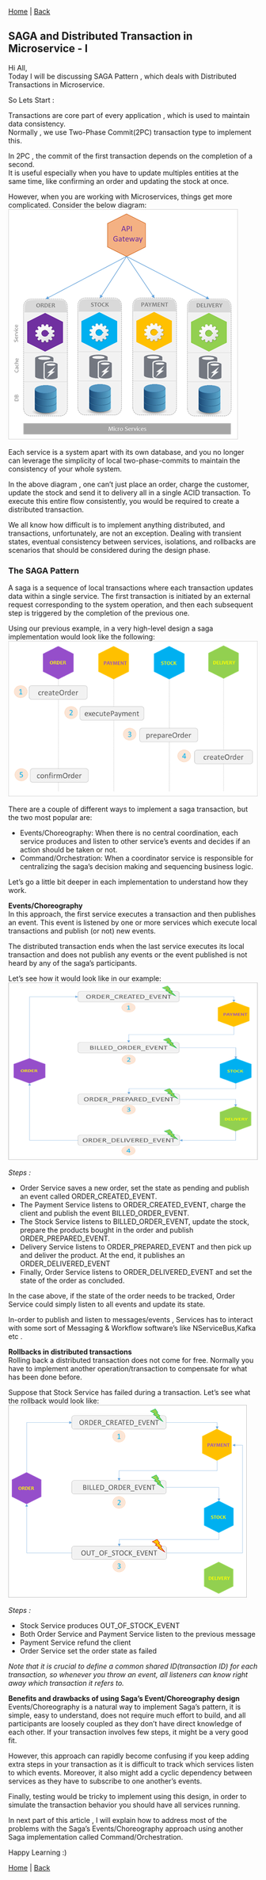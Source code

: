 [Home](https://debbiswal.github.io/Tech-BITE) \| [Back](https://debbiswal.github.io/Tech-BITE/#micro-service)

## SAGA and Distributed Transaction in Microservice - I  

Hi All,  
Today I will be discussing SAGA Pattern , which deals with Distributed Transactions in Microservice.  

So Lets Start :  

Transactions are core  part of every application  , which is used to maintain data consistency.  
Normally , we use Two-Phase Commit(2PC)  transaction type to implement this.  

In 2PC ,  the commit of the first transaction depends on the completion of a second.  
It is useful especially when you have to update multiples entities at the same time, like confirming an order and updating the stock at once.  

However, when you are working with Microservices, things get more complicated. Consider the below diagram:  
![Microservice](images/img1.png)  

Each service is a system apart with its own database, and you no longer can leverage the simplicity of local two-phase-commits to maintain the consistency of your whole system.  

In the above diagram , one can’t just place an order, charge the customer, update the stock and send it to delivery all in a single ACID transaction. To execute this entire flow consistently, you would be required to create a distributed transaction.  

We all know how difficult is to implement anything distributed, and transactions, unfortunately, are not an exception. Dealing with transient states, eventual consistency between services, isolations, and rollbacks are scenarios that should be considered during the design phase.  

### The SAGA Pattern

A saga is a sequence of local transactions where each transaction updates data within a single service. The first transaction is initiated by an external request corresponding to the system operation, and then each subsequent step is triggered by the completion of the previous one.  

Using our previous example, in a very high-level design a saga implementation would look like the following:  
![Microservice](images/img2.png)  

There are a couple of different ways to implement a saga transaction, but the two most popular are:  

* Events/Choreography: When there is no central coordination, each service produces and listen to other service’s events and decides if an action should be taken or not.
* Command/Orchestration: When a coordinator service is responsible for centralizing the saga’s decision making and sequencing business logic.

Let’s go a little bit deeper in each implementation to understand how they work.  

**Events/Choreography**  
In this approach, the first service executes a transaction and then publishes an event. This event is listened by one or more services which execute local transactions and publish (or not) new events.  

The distributed transaction ends when the last service executes its local transaction and does not publish any events or the event published is not heard by any of the saga’s participants.  

Let’s see how it would look like in our example:  
![Microservice](images/img3.png)  

*Steps :*
* Order Service saves a new order, set the state as pending and publish an event called ORDER_CREATED_EVENT.  
* The Payment Service listens to ORDER_CREATED_EVENT, charge the client and publish the event BILLED_ORDER_EVENT.  
* The Stock Service listens to BILLED_ORDER_EVENT, update the stock, prepare the products bought in the order and publish ORDER_PREPARED_EVENT.  
* Delivery Service listens to ORDER_PREPARED_EVENT and then pick up and deliver the product. At the end, it publishes an ORDER_DELIVERED_EVENT  
* Finally, Order Service listens to ORDER_DELIVERED_EVENT and set the state of the order as concluded.  

In the case above, if the state of the order needs to be tracked, Order Service could simply listen to all events and update its state. 

In-order to publish and listen to messages/events , Services has to interact with some sort of Messaging & Workflow software’s like NServiceBus,Kafka etc .  

**Rollbacks in distributed transactions**  
Rolling back a distributed transaction does not come for free. Normally you have to implement another operation/transaction to compensate for what has been done before.  

Suppose that Stock Service has failed during a transaction. Let’s see what the rollback would look like:  
![Microservice](images/img4.png)  

*Steps :*
* Stock Service produces OUT_OF_STOCK_EVENT  
* Both Order Service and Payment Service listen to the previous message  
* Payment Service refund the client  
* Order Service set the order state as failed  

*Note that it is crucial to define a common shared ID(transaction ID) for each transaction, so whenever you throw an event, all listeners can know right away which transaction it refers to.*  

**Benefits and drawbacks of using Saga’s Event/Choreography design**  
Events/Choreography is a natural way to implement Saga’s pattern, it is simple, easy to understand, does not require much effort to build, and all participants are loosely coupled as they don’t have direct knowledge of each other. If your transaction involves few steps, it might be a very good fit.  

However, this approach can rapidly become confusing if you keep adding extra steps in your transaction as it is difficult to track which services listen to which events. Moreover, it also might add a cyclic dependency between services as they have to subscribe to one another’s events.  

Finally, testing would be tricky to implement using this design, in order to simulate the transaction behavior you should have all services running.  

In next part of this article , I will explain how to address most of the problems with the Saga’s Events/Choreography approach using another Saga implementation called Command/Orchestration.  


Happy Learning :)  

[Home](https://debbiswal.github.io/Tech-BITE) \| [Back](https://debbiswal.github.io/Tech-BITE/#micro-service)
